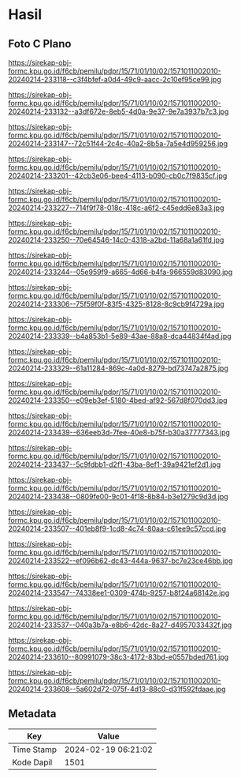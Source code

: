 # Hasil

## Foto C Plano

https://sirekap-obj-formc.kpu.go.id/f6cb/pemilu/pdpr/15/71/01/10/02/1571011002010-20240214-233118--c3f4bfef-a0d4-49c9-aacc-2c10ef95ce99.jpg

https://sirekap-obj-formc.kpu.go.id/f6cb/pemilu/pdpr/15/71/01/10/02/1571011002010-20240214-233132--a3df672e-8eb5-4d0a-9e37-9e7a3937b7c3.jpg

https://sirekap-obj-formc.kpu.go.id/f6cb/pemilu/pdpr/15/71/01/10/02/1571011002010-20240214-233147--72c51f44-2c4c-40a2-8b5a-7a5e4d959256.jpg

https://sirekap-obj-formc.kpu.go.id/f6cb/pemilu/pdpr/15/71/01/10/02/1571011002010-20240214-233201--42cb3e06-bee4-4113-b090-cb0c7f9835cf.jpg

https://sirekap-obj-formc.kpu.go.id/f6cb/pemilu/pdpr/15/71/01/10/02/1571011002010-20240214-233227--714f9f78-018c-418c-a6f2-c45edd6e83a3.jpg

https://sirekap-obj-formc.kpu.go.id/f6cb/pemilu/pdpr/15/71/01/10/02/1571011002010-20240214-233250--70e64546-14c0-4318-a2bd-11a68a1a61fd.jpg

https://sirekap-obj-formc.kpu.go.id/f6cb/pemilu/pdpr/15/71/01/10/02/1571011002010-20240214-233244--05e959f9-a665-4d66-b4fa-966559d83090.jpg

https://sirekap-obj-formc.kpu.go.id/f6cb/pemilu/pdpr/15/71/01/10/02/1571011002010-20240214-233306--75f59f0f-83f5-4325-8128-8c9cb9f4729a.jpg

https://sirekap-obj-formc.kpu.go.id/f6cb/pemilu/pdpr/15/71/01/10/02/1571011002010-20240214-233339--b4a853b1-5e89-43ae-88a8-dca44834f4ad.jpg

https://sirekap-obj-formc.kpu.go.id/f6cb/pemilu/pdpr/15/71/01/10/02/1571011002010-20240214-233329--61a11284-869c-4a0d-8279-bd73747a2875.jpg

https://sirekap-obj-formc.kpu.go.id/f6cb/pemilu/pdpr/15/71/01/10/02/1571011002010-20240214-233350--e09eb3ef-5180-4bed-af92-567d8f070dd3.jpg

https://sirekap-obj-formc.kpu.go.id/f6cb/pemilu/pdpr/15/71/01/10/02/1571011002010-20240214-233439--636eeb3d-7fee-40e8-b75f-b30a37777343.jpg

https://sirekap-obj-formc.kpu.go.id/f6cb/pemilu/pdpr/15/71/01/10/02/1571011002010-20240214-233437--5c9fdbb1-d2f1-43ba-8ef1-39a9421ef2d1.jpg

https://sirekap-obj-formc.kpu.go.id/f6cb/pemilu/pdpr/15/71/01/10/02/1571011002010-20240214-233438--0809fe00-9c01-4f18-8b84-b3e1279c9d3d.jpg

https://sirekap-obj-formc.kpu.go.id/f6cb/pemilu/pdpr/15/71/01/10/02/1571011002010-20240214-233507--401eb8f9-1cd8-4c74-80aa-c61ee9c57ccd.jpg

https://sirekap-obj-formc.kpu.go.id/f6cb/pemilu/pdpr/15/71/01/10/02/1571011002010-20240214-233522--ef096b62-dc43-444a-9637-bc7e23ce46bb.jpg

https://sirekap-obj-formc.kpu.go.id/f6cb/pemilu/pdpr/15/71/01/10/02/1571011002010-20240214-233547--74338ee1-0309-474b-9257-b8f24a68142e.jpg

https://sirekap-obj-formc.kpu.go.id/f6cb/pemilu/pdpr/15/71/01/10/02/1571011002010-20240214-233537--040a3b7a-e8b6-42dc-8a27-d4957033432f.jpg

https://sirekap-obj-formc.kpu.go.id/f6cb/pemilu/pdpr/15/71/01/10/02/1571011002010-20240214-233610--80991079-38c3-4172-83bd-e0557bded761.jpg

https://sirekap-obj-formc.kpu.go.id/f6cb/pemilu/pdpr/15/71/01/10/02/1571011002010-20240214-233608--5a602d72-075f-4d13-88c0-d31f592fdaae.jpg


## Metadata

| Key        | Value               |
| ---------- | ------------------- |
| Time Stamp | 2024-02-19 06:21:02 |
| Kode Dapil | 1501                |



